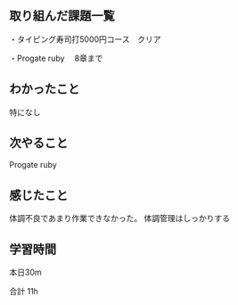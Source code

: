 ## 取り組んだ課題一覧
・タイピング寿司打5000円コース　クリア

・Progate ruby 　8章まで
## わかったこと
特になし
## 次やること
Progate ruby 
## 感じたこと
体調不良であまり作業できなかった。
体調管理はしっかりする
## 学習時間
本日30m

合計 11h
